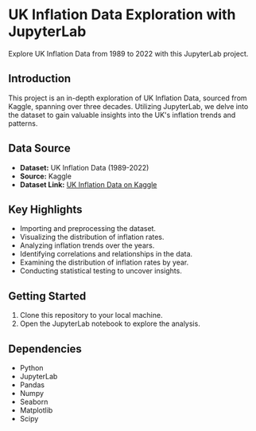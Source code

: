 # UK Inflation Data Exploration with JupyterLab

Explore UK Inflation Data from 1989 to 2022 with this JupyterLab project.

## Introduction
This project is an in-depth exploration of UK Inflation Data, sourced from Kaggle, spanning over three decades. Utilizing JupyterLab, we delve into the dataset to gain valuable insights into the UK's inflation trends and patterns.

## Data Source
- **Dataset:** UK Inflation Data (1989-2022)
- **Source:** Kaggle
- **Dataset Link:** [UK Inflation Data on Kaggle](https://www.kaggle.com/datasets/scarfsman/uk-inflation-data-1989-2022)

## Key Highlights
- Importing and preprocessing the dataset.
- Visualizing the distribution of inflation rates.
- Analyzing inflation trends over the years.
- Identifying correlations and relationships in the data.
- Examining the distribution of inflation rates by year.
- Conducting statistical testing to uncover insights.

## Getting Started
1. Clone this repository to your local machine.
2. Open the JupyterLab notebook to explore the analysis.

## Dependencies
- Python
- JupyterLab
- Pandas
- Numpy
- Seaborn
- Matplotlib
- Scipy
